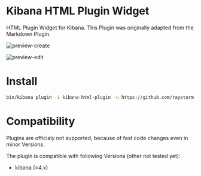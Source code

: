 # Kibana HTML Plugin Widget
HTML Plugin Widget for Kibana. This Plugin was originally adapted from the Markdown Plugin.

![preview-create](/resources/preview-create.png)

![preview-edit](/resources/preview-edit.png)

# Install

```bash
bin/kibana plugin -i kibana-html-plugin -u https://github.com/raystorm-place/kibana-html-plugin/releases/download/v0.0.3/kibana-html-plugin-v0.0.3.tar.gz
```

# Compatibility
Plugins are officialy not supported, because of fast code changes even in minor Versions.

The plugin is compatible with following Versions (other not tested yet):
* kibana (=4.x)

